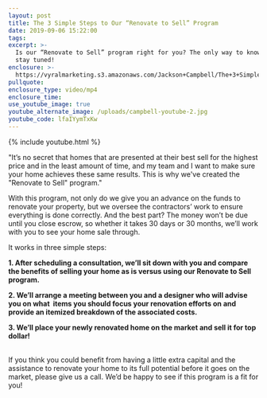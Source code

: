 ```yaml
---
layout: post
title: The 3 Simple Steps to Our “Renovate to Sell” Program
date: 2019-09-06 15:22:00
tags:
excerpt: >-
  Is our “Renovate to Sell” program right for you? The only way to know is to
  stay tuned!
enclosure: >-
  https://vyralmarketing.s3.amazonaws.com/Jackson+Campbell/The+3+Simple+Steps+to+Our+Renovate+to+Sell+Program+(1).mp4
pullquote:
enclosure_type: video/mp4
enclosure_time:
use_youtube_image: true
youtube_alternate_image: /uploads/campbell-youtube-2.jpg
youtube_code: lfaIYymTxKw
---
```


{% include youtube.html %}

"It’s no secret that homes that are presented at their best sell for the highest price and in the least amount of time, and my team and I want to make sure your home achieves these same results. This is why we've created the "Renovate to Sell" program."&nbsp;

With this program, not only do we give you an advance on the funds to renovate your property, but we oversee the contractors’ work to ensure everything is done correctly. And the best part? The money won’t be due until you close escrow, so whether it takes 30 days or 30 months, we’ll work with you to see your home sale through.&nbsp;

It works in three simple steps:&nbsp;

**1\. After scheduling a consultation, we’ll sit down with you and compare the benefits of selling your home as is versus using our Renovate to Sell program.&nbsp;**

**2\. We’ll arrange a meeting between you and a designer who will advise you on what &nbsp;items you should focus your renovation efforts on and provide an itemized breakdown of the associated costs.&nbsp;**

**3\. We’ll place your newly renovated home on the market and sell it for top dollar\!&nbsp;**

<br>If you think you could benefit from having a little extra capital and the assistance to renovate your home to its full potential before it goes on the market, please give us a call. We’d be happy to see if this program is a fit for you\!&nbsp;